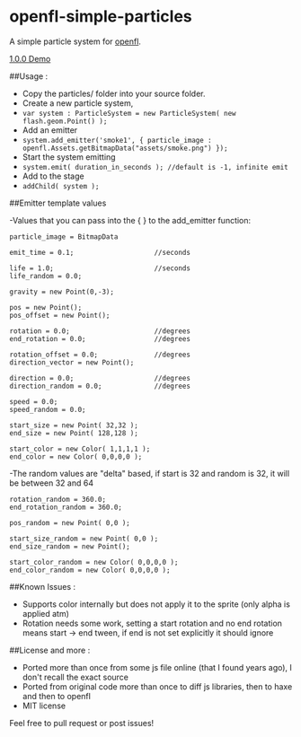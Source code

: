 openfl-simple-particles
=======================

A simple particle system for [openfl](http://openfl.org).

[ 1.0.0 Demo ](http://underscorediscovery.com/sven/openfl-simple-particles/)

##Usage : 

- Copy the particles/ folder into your source folder.
- Create a new particle system, 
- `var system : ParticleSystem = new ParticleSystem( new flash.geom.Point() );`
- Add an emitter 
- `system.add_emitter('smoke1', { particle_image : openfl.Assets.getBitmapData("assets/smoke.png") });`
- Start the system emitting
- `system.emit( duration_in_seconds ); //default is -1, infinite emit`
- Add to the stage
- `addChild( system );`

##Emitter template values

-Values that you can pass into the { } to the add_emitter function: 

    particle_image = BitmapData

    emit_time = 0.1; 					//seconds

    life = 1.0;							//seconds
    life_random = 0.0;

    gravity = new Point(0,-3);

    pos = new Point();
    pos_offset = new Point();
    
    rotation = 0.0;						//degrees
    end_rotation = 0.0;					//degrees

    rotation_offset = 0.0;				//degrees
    direction_vector = new Point();

    direction = 0.0;					//degrees
    direction_random = 0.0;				//degrees

    speed = 0.0;
    speed_random = 0.0;

    start_size = new Point( 32,32 );
    end_size = new Point( 128,128 );

    start_color = new Color( 1,1,1,1 );
    end_color = new Color( 0,0,0,0 );

-The random values are "delta" based, if start is 32 and random is 32, it will be between 32 and 64

    rotation_random = 360.0;
    end_rotation_random = 360.0;

    pos_random = new Point( 0,0 );

    start_size_random = new Point( 0,0 );
    end_size_random = new Point();

    start_color_random = new Color( 0,0,0,0 );
    end_color_random = new Color( 0,0,0,0 );


##Known Issues :

- Supports color internally but does not apply it to the sprite (only alpha is applied atm)
- Rotation needs some work, setting a start rotation and no end rotation means start -> end tween, if end is not set explicitly it should ignore

##License and more :

- Ported more than once from some js file online (that I found years ago), I don't recall the exact source
- Ported from original code more than once to diff js libraries, then to haxe and then to openfl
- MIT license


Feel free to pull request or post issues!

